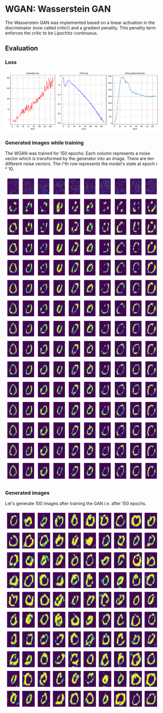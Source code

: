 # WGAN: Wasserstein GAN
The Wasserstein GAN was implemented based on a linear activation in the discriminator (now called critic!) and a gradient penality.
This penality term enforces the critic to be Lipschitz-continuous.

## Evaluation

### Loss

<img src="./plots/Loss_GradientPenality.png" width="650" height="200">

### Generated images while training
The WGAN was trained for 150 epochs:
Each column represents a noise vector which is transformed by the generator into an image.
There are ten different noise vectors.
The i^th row represents the model's state at epoch i * 10.

<img src="./plots/GeneratedImgsWhileTraining.png" width="650" height="1000">

### Generated images
Let's generate 100 images after training the GAN i.e. after 150 epochs.

<img src="./plots/GenerateImgs.png" width="650" height="650">
